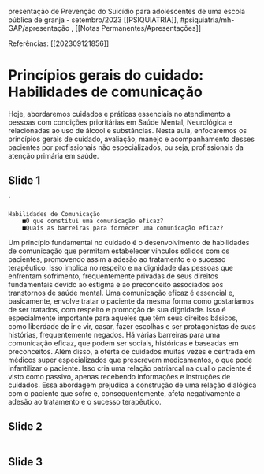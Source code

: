presentação de Prevenção do Suicídio para adolescentes de uma escola pública de granja - setembro/2023
[[PSIQUIATRIA]], #psiquiatria/mh-GAP/apresentação , [[Notas Permanentes/Apresentações]] 

Referências: [[202309121856]]

# Princípios gerais do cuidado: Habilidades de comunicação

Hoje, abordaremos cuidados e práticas essenciais no atendimento a pessoas com condições prioritárias em Saúde Mental, Neurológica e relacionadas ao uso de álcool e substâncias. Nesta aula, enfocaremos os princípios gerais de cuidado, avaliação, manejo e acompanhamento desses pacientes por profissionais não especializados, ou seja, profissionais da atenção primária em saúde.
## Slide 1
`
```
Habilidades de Comunicação
	■O que constitui uma comunicação eficaz?
	■Quais as barreiras para fornecer uma comunicação eficaz?
```
Um princípio fundamental no cuidado é o desenvolvimento de habilidades de comunicação que permitam estabelecer vínculos sólidos com os pacientes, promovendo assim a adesão ao tratamento e o sucesso terapêutico. Isso implica no respeito e na dignidade das pessoas que enfrentam sofrimento, frequentemente privadas de seus direitos fundamentais devido ao estigma e ao preconceito associados aos transtornos de saúde mental.
Uma comunicação eficaz é essencial e, basicamente, envolve tratar o paciente da mesma forma como gostaríamos de ser tratados, com respeito e promoção de sua dignidade. Isso é especialmente importante para aqueles que têm seus direitos básicos, como liberdade de ir e vir, casar, fazer escolhas e ser protagonistas de suas histórias, frequentemente negados.
Há várias barreiras para uma comunicação eficaz, que podem ser sociais, históricas e baseadas em preconceitos. Além disso, a oferta de cuidados muitas vezes é centrada em médicos super especializados que prescrevem medicamentos, o que pode infantilizar o paciente. Isso cria uma relação patriarcal na qual o paciente é visto como passivo, apenas recebendo informações e instruções de cuidados. Essa abordagem prejudica a construção de uma relação dialógica com o paciente que sofre e, consequentemente, afeta negativamente a adesão ao tratamento e o sucesso terapêutico.
## Slide 2
```

```


## Slide 3
```

```
